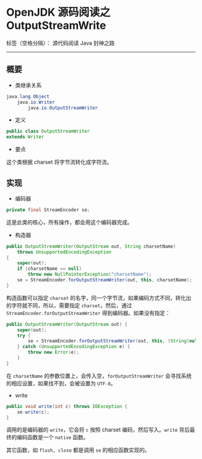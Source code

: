 # OpenJDK 源码阅读之 OutputStreamWrite

标签（空格分隔）： 源代码阅读 Java 封神之路

---

## 概要

* 类继承关系 

```java
java.lang.Object
    java.io.Writer
        java.io.OutputStreamWriter
```

* 定义 

```java
public class OutputStreamWriter
extends Writer
```

* 要点

这个类根据 charset 将字节流转化成字符流。


## 实现

* 编码器 

```java
private final StreamEncoder se;
```

这是此类的核心，所有操作，都会用这个编码器完成。

* 构造器 

```java
public OutputStreamWriter(OutputStream out, String charsetName)
    throws UnsupportedEncodingException
{
    super(out);
    if (charsetName == null)
        throw new NullPointerException("charsetName");
    se = StreamEncoder.forOutputStreamWriter(out, this, charsetName);
}
```

构造函数可以指定 `charset` 的名字，同一个字节流，如果编码方式不同，转化出的字符就不同，所以，需要指定 `charset`，然后，通过 `StreamEncoder.forOutputStreamWriter` 得到编码器。如果没有指定：

```java
public OutputStreamWriter(OutputStream out) {
    super(out);
    try {
        se = StreamEncoder.forOutputStreamWriter(out, this, (String)null);
    } catch (UnsupportedEncodingException e) {
        throw new Error(e);
    }
}
```

在 `charsetName` 的参数位置上，会传入空，`forOutputStreamWriter` 会寻找系统的相应设置，如果找不到，会被设置为 `UTF-8`。

* write

```java
public void write(int c) throws IOException {
    se.write(c);
}
```

调用的是编码器的 `write`，它会将 `c` 按照 charset 编码，然后写入。`write` 背后最终的编码函数是一个 `native` 函数。

其它函数，如 `flush, close` 都是调用  `se` 的相应函数实现的。
